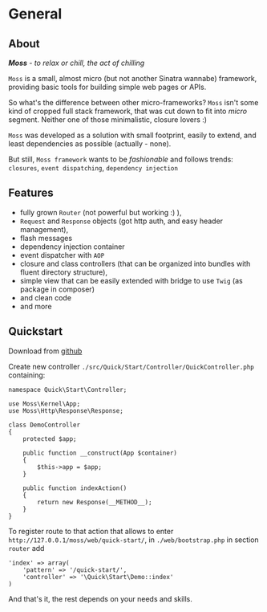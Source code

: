# General

## About

_**Moss** - to relax or chill, the act of chilling_

`Moss` is a small, almost micro (but not another Sinatra wannabe) framework, providing basic tools for building simple web pages or APIs.

So what's the difference between other micro-frameworks?
`Moss` isn't some kind of cropped full stack framework, that was cut down to fit into _micro_ segment.
Neither one of those minimalistic, closure lovers :)

`Moss` was developed as a solution with small footprint, easily to extend, and least dependencies as possible (actually - none).

But still, `Moss framework` wants to be _fashionable_ and follows trends: `closures`, `event dispatching`, `dependency injection`

## Features

 * fully grown `Router` (not powerful but working :) ),
 * `Request` and `Response` objects (got http auth, and easy header management),
 * flash messages
 * dependency injection container
 * event dispatcher with `AOP`
 * closure and class controllers (that can be organized into bundles with fluent directory structure),
 * simple view that can be easily extended with bridge to use `Twig` (as package in composer)
 * and clean code
 * and more

## Quickstart

Download from [github](https://github.com/potfur/moss)

Create new controller `./src/Quick/Start/Controller/QuickController.php` containing:

	namespace Quick\Start\Controller;

	use Moss\Kernel\App;
    use Moss\Http\Response\Response;

	class DemoController
	{
		protected $app;

		public function __construct(App $container)
		{
			$this->app = $app;
		}

		public function indexAction()
		{
			return new Response(__METHOD__);
		}
	}

To register route to that action that allows to enter `http://127.0.0.1/moss/web/quick-start/`, in `./web/bootstrap.php` in section `router` add

	'index' => array(
	    'pattern' => '/quick-start/',
	    'controller' => '\Quick\Start\Demo::index'
	)

And that's it, the rest depends on your needs and skills.